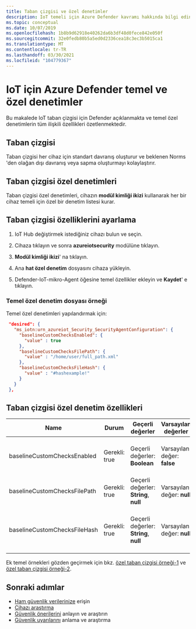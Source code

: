 ```yaml
---
title: Taban çizgisi ve özel denetimler
description: IoT temeli için Azure Defender kavramı hakkında bilgi edinin.
ms.topic: conceptual
ms.date: 10/07/2019
ms.openlocfilehash: 1b8b9d62918e40262da6b3df48d0fece842e050f
ms.sourcegitcommit: 32e0fedb80b5a5ed0d2336cea18c3ec3b5015ca1
ms.translationtype: MT
ms.contentlocale: tr-TR
ms.lasthandoff: 03/30/2021
ms.locfileid: "104779367"
---
```

# <a name="azure-defender-for-iot-baseline-and-custom-checks"></a>IoT için Azure Defender temel ve özel denetimler

Bu makalede IoT taban çizgisi için Defender açıklanmakta ve temel özel denetimlerin tüm ilişkili özellikleri özetlenmektedir.

## <a name="baseline"></a>Taban çizgisi

Taban çizgisi her cihaz için standart davranış oluşturur ve beklenen Norms 'den olağan dışı davranış veya sapma oluşturmayı kolaylaştırır.

## <a name="baseline-custom-checks"></a>Taban çizgisi özel denetimleri

Taban çizgisi özel denetimleri, cihazın **modül kimliği ikizi** kullanarak her bir cihaz temeli için özel bir denetim listesi kurar.

## <a name="setting-baseline-properties"></a>Taban çizgisi özelliklerini ayarlama

1. IoT Hub değiştirmek istediğiniz cihazı bulun ve seçin.

1. Cihaza tıklayın ve sonra **azureiotsecurity** modülüne tıklayın.

1. **Modül kimliği ikizi**' na tıklayın.

1. Ana **hat özel denetim** dosyasını cihaza yükleyin.

1. Defender-IoT-mikro-Agent öğesine temel özellikler ekleyin ve **Kaydet**' e tıklayın.

### <a name="baseline-custom-check-file-example"></a>Temel özel denetim dosyası örneği

Temel özel denetimleri yapılandırmak için:

   ```json
    "desired": {
      "ms_iotn:urn_azureiot_Security_SecurityAgentConfiguration": {
        "baselineCustomChecksEnabled": {
          "value" : true
        },
        "baselineCustomChecksFilePath": {
          "value" : "/home/user/full_path.xml"
        },
        "baselineCustomChecksFileHash": {
          "value" : "#hashexample!"
        }
      }
    },
   ```

## <a name="baseline-custom-check-properties"></a>Taban çizgisi özel denetim özellikleri

| Name| Durum | Geçerli değerler| Varsayılan değerler| Description |
|------|-----|------|-----|-----|
|baselineCustomChecksEnabled|Gerekli: true |Geçerli değerler: **Boolean** |Varsayılan değer: **false** |Yüksek öncelikli iletiler gönderilmeden önce en uzun zaman aralığı.|
|baselineCustomChecksFilePath |Gerekli: true|Geçerli değerler: **String**, **null** |Varsayılan değer: **null** |Taban çizgisi XML yapılandırmasının tam yolu|
|baselineCustomChecksFileHash |Gerekli: true|Geçerli değerler: **String**, **null** |Varsayılan değer: **null** |`sha256sum` XML yapılandırma dosyası. Ek bilgi için [SHA256sum başvurusunu](https://linux.die.net/man/1/sha256sum) kullanın. |

Ek temel örnekleri gözden geçirmek için bkz. [özel taban çizgisi örneği-1](https://ascforiot.blob.core.windows.net/public/custom_baseline_example_hyperv_ubuntu1804.xml) ve [özel taban çizgisi örneği-2](https://ascforiot.blob.core.windows.net/public/oms_audits.xml).

## <a name="next-steps"></a>Sonraki adımlar

- [Ham güvenlik verilerinize](how-to-security-data-access.md) erişin
- [Cihazı araştırma](how-to-investigate-device.md)
- [Güvenlik önerilerini](concept-recommendations.md) anlayın ve araştırın
- [Güvenlik uyarılarını](concept-security-alerts.md) anlama ve araştırma
